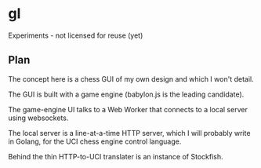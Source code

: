 # gl

Experiments - not licensed for reuse (yet)

## Plan

The concept here is a chess GUI of my own design and which I won't detail.

The GUI is built with a game engine (babylon.js is the leading candidate).

The game-engine UI talks to a Web Worker that connects to a local server
using websockets.

The local server is a line-at-a-time HTTP server, which I will probably
write in Golang, for the UCI chess engine control language.

Behind the thin HTTP-to-UCI translater is an instance of Stockfish.

